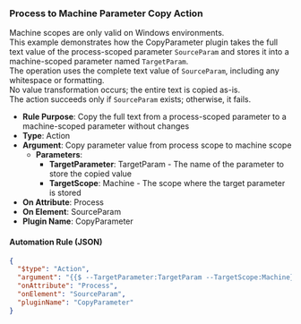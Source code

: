 ### Process to Machine Parameter Copy Action

Machine scopes are only valid on Windows environments.  
This example demonstrates how the CopyParameter plugin takes the full text value of the process-scoped parameter `SourceParam` and stores it into a machine-scoped parameter named `TargetParam`.  
The operation uses the complete text value of `SourceParam`, including any whitespace or formatting.  
No value transformation occurs; the entire text is copied as-is.  
The action succeeds only if `SourceParam` exists; otherwise, it fails.

- **Rule Purpose**: Copy the full text from a process-scoped parameter to a machine-scoped parameter without changes  
- **Type**: Action  
- **Argument**: Copy parameter value from process scope to machine scope  
  - **Parameters**:  
    - **TargetParameter**: TargetParam - The name of the parameter to store the copied value  
    - **TargetScope**: Machine - The scope where the target parameter is stored  
- **On Attribute**: Process  
- **On Element**: SourceParam  
- **Plugin Name**: CopyParameter  

#### Automation Rule (JSON)

```json
{
  "$type": "Action",
  "argument": "{{$ --TargetParameter:TargetParam --TargetScope:Machine}}",
  "onAttribute": "Process",
  "onElement": "SourceParam",
  "pluginName": "CopyParameter"
}
```
